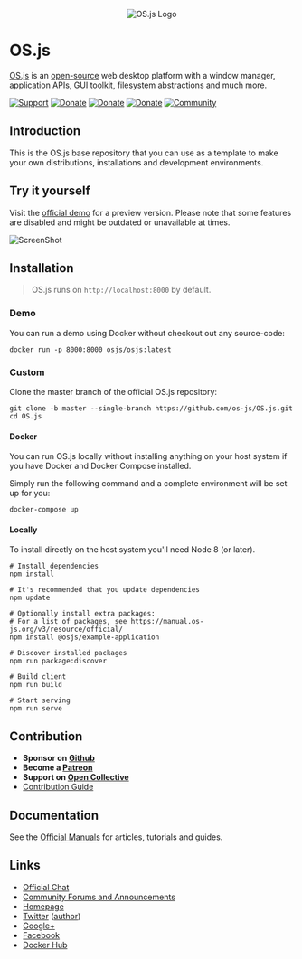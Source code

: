 <p align="center">
  <img alt="OS.js Logo" src="https://raw.githubusercontent.com/os-js/gfx/master/logo-big.png" />
</p>

# OS.js

[OS.js](https://www.os-js.org/) is an [open-source](https://raw.githubusercontent.com/os-js/OS.js/master/LICENSE) web desktop platform with a window manager, application APIs, GUI toolkit, filesystem abstractions and much more.

[![Support](https://img.shields.io/badge/patreon-sponsor-orange.svg)](https://www.patreon.com/user?u=2978551&ty=h&u=2978551)
[![Donate](https://img.shields.io/badge/github-sponsor-blue.svg)](https://github.com/sponsors/andersevenrud)
[![Donate](https://img.shields.io/badge/liberapay-donate-yellowgreen.svg)](https://liberapay.com/os-js/)
[![Donate](https://img.shields.io/badge/paypal-donate-yellow.svg)](https://paypal.me/andersevenrud)
[![Community](https://img.shields.io/badge/join-community-green.svg)](https://community.os-js.org/)

## Introduction

This is the OS.js base repository that you can use as a template to make your own distributions, installations and development environments.

## Try it yourself

Visit the [official demo](https://demo.os-js.org/v3/) for a preview version. Please note that some features are disabled and might be outdated or unavailable at times.

![ScreenShot](https://www.os-js.org/screenshot.png)

## Installation

> OS.js runs on `http://localhost:8000` by default.

### Demo

You can run a demo using Docker without checkout out any source-code:

```
docker run -p 8000:8000 osjs/osjs:latest
```

### Custom

Clone the master branch of the official OS.js repository:

```
git clone -b master --single-branch https://github.com/os-js/OS.js.git
cd OS.js
```

#### Docker

You can run OS.js locally without installing anything on your host system if you have Docker and Docker Compose installed.

Simply run the following command and a complete environment will be set up for you:

```
docker-compose up
```

#### Locally

To install directly on the host system you'll need Node 8 (or later).

```
# Install dependencies
npm install

# It's recommended that you update dependencies
npm update

# Optionally install extra packages:
# For a list of packages, see https://manual.os-js.org/v3/resource/official/
npm install @osjs/example-application

# Discover installed packages
npm run package:discover

# Build client
npm run build

# Start serving
npm run serve
```

## Contribution

* **Sponsor on [Github](https://github.com/sponsors/andersevenrud)**
* **Become a [Patreon](https://www.patreon.com/user?u=2978551&ty=h&u=2978551)**
* **Support on [Open Collective](https://opencollective.com/osjs)**
* [Contribution Guide](https://github.com/os-js/OS.js/blob/master/CONTRIBUTING.md)

## Documentation

See the [Official Manuals](https://manual.os-js.org/v3/) for articles, tutorials and guides.

## Links

* [Official Chat](https://gitter.im/os-js/OS.js)
* [Community Forums and Announcements](https://community.os-js.org/)
* [Homepage](https://os-js.org/)
* [Twitter](https://twitter.com/osjsorg) ([author](https://twitter.com/andersevenrud))
* [Google+](https://plus.google.com/b/113399210633478618934/113399210633478618934)
* [Facebook](https://www.facebook.com/os.js.org)
* [Docker Hub](https://hub.docker.com/u/osjs/)
